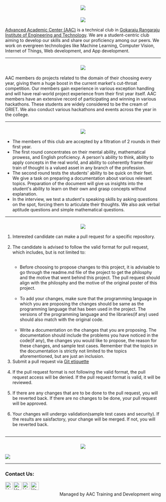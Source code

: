 <h1 align="center">
    <img src="https://imgur.com/Yb5g8xH.png">
  </h1>
<h3 align="center">
  <img src="https://imgur.com/ld5YVCz.png">
</h3>
<a href="https://www.aacgriet.com/"> Advanced Academic Center (AAC)</a> is a technical club in <a href="https://www.griet.ac.in/"> Gokaraju Rangaraju Institute of Engineering and Technology</a>. We are a student-centric club aiming to develop our skills and share our proficiency among our peers. We work on evergreen technologies like Machine Learning, Computer Vision, Internet of Things, Web development, and App development.
<hr>
<h3 align="center">
  <img src="https://imgur.com/dNLJo1X.png">
</h3>
<p align="left">
AAC members do projects related to the domain of their choosing every year, giving them a huge boost in the current market's cut-throat competition. Our members gain experience in various exception handling and will have real-world project experience from their first year itself. AAC members have an extensive record of participating and winning in various hackathons. These students are widely considered to be the cream of GRIET. We also conduct various hackathons and events across the year in the college. 
</p>
<hr>
<h3 align="center">
  <img src="https://imgur.com/NpOJJxh.png">
</h3>
<ul>
  <li>The members of this club are accepted by a filtration of 2 rounds in their first year.</li>
  <li>The first round concentrates on their mental ability, mathematical prowess, and English proficiency. A person's ability to think, ability to apply concepts in the real world, and ability to coherently frame their train of thought is a valued asset in any branch of the profession.</li>
  <li>The second round tests the students' ability to be quick on their feet. We give a task on preparing a documentation about various relevant topics. Preparation of the document will give us insights into the student's ability to learn on their own and grasp concepts without explanation.</li>
  <li>In the interview, we test a student's speaking skills by asking questions on the spot, forcing them to articulate their thoughts. We also ask verbal aptitude questions and simple mathematical questions.</li>
</ul>
<hr>
<h3 align="center">
  <img src="https://imgur.com/yK0qR5J.png">
</h3>
<ol>
<li>Interested candidate can make a pull request for a specific repository. </li> <br>
<li>The candidate is advised to follow the valid format for pull request, which includes, but is not limited to: </li><br>
   <ul>
       <li>Before choosing to propose changes to this project, it is advisable to go through the readme.md file of the project to get the philosphy and the motive that went behind this project. The pull request should align with the philosphy and the motive of the original poster of this project. </li> <br>
    <li>To add your changes, make sure that the programming language in which you are proposing the changes should be same as the programming language that has been used in the project. The versions of the programming language and the libraries(if any) used should also match with the original code. </li><br>
    <li>Write a documentation on the changes that you are proposing. The documentation should include the problems you have noticed in the code(if any), the changes you would like to propose, the reason for these changes, and sample test cases. Remember that the topics in the documentation is strictly not limited to the topics aforementioned, but are just an inclusion. </li>
   </ul>
    <li>Submit a pull request via <a href = "https://gist.github.com/mikepea/863f63d6e37281e329f8"> Git etiquette </a> </li> <br>
<li>If the pull request format is not following the valid format, the pull request access will be denied. If the pull request format is valid, it will be reviewed. </li><br>
<li>If there are any changes that are to be done to the pull request, you will be reverted back. If there are no changes to be done, your pull request will be approved. </li><br>
<li>Your changes will undergo validation(sample test cases and security). If the results are saisfactory, your change will be merged. If not, you will be reverted back. </li><br>
</ol>

<hr>
<h3 align="center">
  <img src="https://imgur.com/DvSZULp.png">
</h3>
<img src="https://imgur.com/VCY7aic.png">


<hr>
<h3>Contact Us:</h3>

<a href="https://www.linkedin.com/school/aac-griet/">
   <img align="left" alt="Venkat Amar | Linkedin" width="24px" src="https://www.vectorlogo.zone/logos/linkedin/linkedin-icon.svg" />
</a>
<a href="mailto:aactechgriet@gmail.com">
    <img align="left" alt="Venkat Amar | Gmail" width="26px" src="https://www.vectorlogo.zone/logos/gmail/gmail-icon.svg" />
</a>
<a href="https://instagram.com/aac_grietofficial?igshid=YTA1Njc0MTg3OQ==">
    <img align="left" alt="Venkat Amar | Instagram" width="24px" src="https://www.vectorlogo.zone/logos/instagram/instagram-icon.svg" />
</a>
<a href="https://github.com/AAC-OSP">
    <img align="left" alt="Venkat Amar | Github" width="26px" src="https://www.vectorlogo.zone/logos/github/github-tile.svg" />
</a>
<br>
<p align="right"> Managed by AAC Training and Development wing</p>








